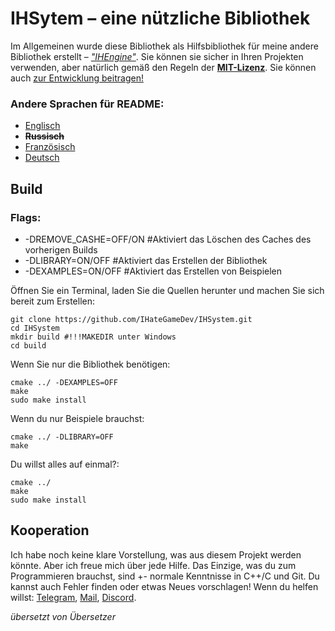 # IHSytem – eine nützliche Bibliothek
Im Allgemeinen wurde diese Bibliothek als Hilfsbibliothek für meine andere Bibliothek erstellt –
[*"IHEngine"*](https://github.com/IHateGameDev/IHEngine). Sie können sie sicher in Ihren Projekten verwenden, aber natürlich gemäß den Regeln der [**MIT-Lizenz**](../Lizenz).
Sie können auch [zur Entwicklung beitragen!](#Zusammenarbeit)
### Andere Sprachen für README:
- [Englisch](../README.md)
- ~~**Russisch**~~
- [Französisch](RMFranch.md)
- [Deutsch](RMGerman.md)

## Build
### Flags:
- -DREMOVE_CASHE=OFF/ON #Aktiviert das Löschen des Caches des vorherigen Builds
- -DLIBRARY=ON/OFF #Aktiviert das Erstellen der Bibliothek
- -DEXAMPLES=ON/OFF #Aktiviert das Erstellen von Beispielen

Öffnen Sie ein Terminal, laden Sie die Quellen herunter und machen Sie sich bereit zum Erstellen:
```
git clone https://github.com/IHateGameDev/IHSystem.git
cd IHSystem
mkdir build #!!!MAKEDIR unter Windows
cd build
```

Wenn Sie nur die Bibliothek benötigen:
```
cmake ../ -DEXAMPLES=OFF
make
sudo make install
```

Wenn du nur Beispiele brauchst:
```
cmake ../ -DLIBRARY=OFF
make
```

Du willst alles auf einmal?:
```
cmake ../
make
sudo make install
```

## Kooperation
<a name="cooperation"></a>
Ich habe noch keine klare Vorstellung, was aus diesem Projekt werden könnte.
Aber ich freue mich über jede Hilfe. Das Einzige, was du zum Programmieren brauchst, sind +- normale Kenntnisse in C++/C und Git.
Du kannst auch Fehler finden oder etwas Neues vorschlagen!
Wenn du helfen willst: [Telegram](https://t.me/IHateGameDev/), [Mail](izaachategamedev@gmail.com), [Discord](https://discordapp.com/users/1258273988908552293/).

*übersetzt von Übersetzer*
